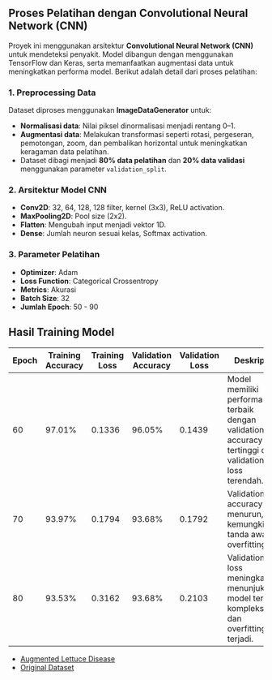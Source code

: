 
## Proses Pelatihan dengan Convolutional Neural Network (CNN)

Proyek ini menggunakan arsitektur **Convolutional Neural Network (CNN)** untuk mendeteksi penyakit. Model dibangun dengan menggunakan TensorFlow dan Keras, serta memanfaatkan augmentasi data untuk meningkatkan performa model. Berikut adalah detail dari proses pelatihan:

### 1. **Preprocessing Data**
Dataset diproses menggunakan **ImageDataGenerator** untuk:
- **Normalisasi data**: Nilai piksel dinormalisasi menjadi rentang 0–1.
- **Augmentasi data**: Melakukan transformasi seperti rotasi, pergeseran, pemotongan, zoom, dan pembalikan horizontal untuk meningkatkan keragaman data pelatihan.
- Dataset dibagi menjadi **80% data pelatihan** dan **20% data validasi** menggunakan parameter `validation_split`.

### 2. **Arsitektur Model CNN**

- **Conv2D**: 32, 64, 128, 128 filter, kernel (3x3), ReLU activation.  
- **MaxPooling2D**: Pool size (2x2).  
- **Flatten**: Mengubah input menjadi vektor 1D.  
- **Dense**: Jumlah neuron sesuai kelas, Softmax activation.  


### 3. **Parameter Pelatihan**
- **Optimizer**: Adam
- **Loss Function**: Categorical Crossentropy
- **Metrics**: Akurasi
- **Batch Size**: 32
- **Jumlah Epoch**: 50 - 90
## Hasil Training Model

| **Epoch** | **Training Accuracy** | **Training Loss** | **Validation Accuracy** | **Validation Loss** | **Deskripsi**                                      |
|-----------|------------------------|-------------------|--------------------------|---------------------|---------------------------------------------------|
| 60        | 97.01%                | 0.1336            | 96.05%                  | 0.1439              | Model memiliki performa terbaik dengan validation accuracy tertinggi dan validation loss terendah. |
| 70        | 93.97%                | 0.1794            | 93.68%                  | 0.1792              | Validation accuracy menurun, kemungkinan tanda awal overfitting.                          |
| 80        | 93.53%                | 0.3162            | 93.68%                  | 0.2103              | Validation loss meningkat, menunjukkan model terlalu kompleks dan overfitting terjadi.   |


* [Augmented Lettuce Disease](https://drive.google.com/drive/folders/1bhB271ddAAcfuHirvlMnS0ssrSFt3MN8?usp=sharing)
* [Original Dataset](https://www.kaggle.com/datasets/ashishjstar/lettuce-diseases)
